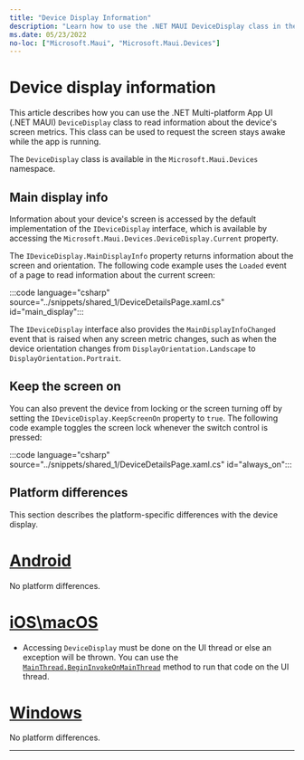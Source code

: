```yaml
---
title: "Device Display Information"
description: "Learn how to use the .NET MAUI DeviceDisplay class in the Microsoft.Maui.Devices namespace, which provides screen metrics for the device on which the app is running."
ms.date: 05/23/2022
no-loc: ["Microsoft.Maui", "Microsoft.Maui.Devices"]
---
```


# Device display information

This article describes how you can use the .NET Multi-platform App UI (.NET MAUI) `DeviceDisplay` class to read information about the device's screen metrics. This class can be used to request the screen stays awake while the app is running.

The `DeviceDisplay` class is available in the `Microsoft.Maui.Devices` namespace.

## Main display info

Information about your device's screen is accessed by the default implementation of the `IDeviceDisplay` interface, which is available by accessing the `Microsoft.Maui.Devices.DeviceDisplay.Current` property.

The `IDeviceDisplay.MainDisplayInfo` property returns information about the screen and orientation. The following code example uses the `Loaded` event of a page to read information about the current screen:

:::code language="csharp" source="../snippets/shared_1/DeviceDetailsPage.xaml.cs" id="main_display":::

The `IDeviceDisplay` interface also provides the `MainDisplayInfoChanged` event that is raised when any screen metric changes, such as when the device orientation changes from `DisplayOrientation.Landscape` to `DisplayOrientation.Portrait`.

## Keep the screen on

You can also prevent the device from locking or the screen turning off by setting the `IDeviceDisplay.KeepScreenOn` property to `true`. The following code example toggles the screen lock whenever the switch control is pressed:

:::code language="csharp" source="../snippets/shared_1/DeviceDetailsPage.xaml.cs" id="always_on":::

## Platform differences

This section describes the platform-specific differences with the device display.

<!-- markdownlint-disable MD025 -->
# [Android](#tab/android)

No platform differences.

# [iOS\macOS](#tab/ios)

- Accessing `DeviceDisplay` must be done on the UI thread or else an exception will be thrown. You can use the [`MainThread.BeginInvokeOnMainThread`](../appmodel/main-thread.md) method to run that code on the UI thread.

# [Windows](#tab/windows)

No platform differences.

-----
<!-- markdownlint-enable MD025 -->
